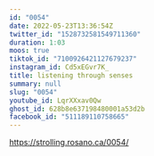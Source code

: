 ```yaml
---
id: "0054"
date: 2022-05-23T13:36:54Z
twitter_id: "1528732581549711360"
duration: 1:03
moos: true
tiktok_id: "7100926421127679237"
instagram_id: Cd5xEGvr7K_
title: listening through senses
summary: null
slug: "0054"
youtube_id: LqrXXxav0Qw
ghost_id: 628b8e637198480001a53d2b
facebook_id: "511189110758665"
---
```

https://strolling.rosano.ca/0054/
